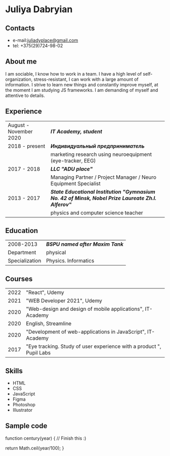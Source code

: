  # Juliya Dabryian
 ## Contacts
+  e-mail:juliadyplace@gmail.com
+  tel: +375(29)724-98-02
 ## About me
 I am sociable, I know how to work in a team. I have a high level of self-organization, stress-resistant,
 I can work with a large amount of information. I strive to learn new things and constantly improve myself, 
 at the moment I am studying JS frameworks. I am demanding of myself and attentive to details. 
 ## Experience
 |  |  |
| ------ | ------ |
| August - November 2020  | ***IT Academy, student*** |
| 2018 - present  | ***Индивидуальный предприниматель*** |
|  | marketing research using neuroequipment (eye-tracker, EEG)  |
| 2017 - 2018 | ***LLC "ADU place"***  |
|  | Managing Partner / Project Manager / Neuro Equipment Specialist  |
|2013 - 2017 | ***State Educational Institution "Gymnasium No. 42 of Minsk, Nobel Prize Laureate Zh.I. Alferov"***  |
|  |physics and computer science teacher |
## Education
 |  |  | 
| ------ | ------ | 
|  2008-2013  | ***BSPU named after Maxim Tank*** | 
|  Department | physical  | 
| Specialization| Physics. Informatics |
## Courses
|  |  | 
| ------ | ------ | 
|2022|"React", Udemy|
|2021|"WEB Developer 2021", Udemy|
|2020|"Web-design and design of mobile applications", IT-Academy |
|2020|English, Streamline |
|2020|"Development of web-applications in JavaScript", IT-Academy |
|2017|"Eye tracking. Study of user experience with a product ", Pupil Labs |
## Skills 
+ HTML
+ CSS
+ JavaScript
+ Figma
+ Photoshop
+ Illustrator
## Sample code 
function century(year) {
  // Finish this :)

return Math.ceil(year/100);
}
